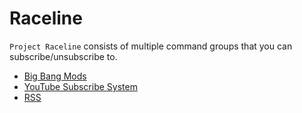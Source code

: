 # Raceline
`Project Raceline` consists of multiple command groups that you can subscribe/unsubscribe to.

* [Big Bang Mods](https://github.com/TCLRainbow/DimBot.wiki/bbm)
* [YouTube Subscribe System](https://github.com/TCLRainbow/DimBot.wiki/yt)
* [RSS](https://github.com/TCLRainbow/DimBot.wiki/rss)